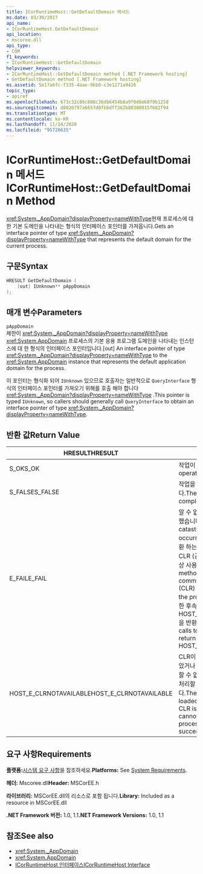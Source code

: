 ```yaml
---
title: ICorRuntimeHost::GetDefaultDomain 메서드
ms.date: 03/30/2017
api_name:
- ICorRuntimeHost.GetDefaultDomain
api_location:
- mscoree.dll
api_type:
- COM
f1_keywords:
- ICorRuntimeHost::GetDefaultDomain
helpviewer_keywords:
- ICorRuntimeHost::GetDefaultDomain method [.NET Framework hosting]
- GetDefaultDomain method [.NET Framework hosting]
ms.assetid: 5e17a6fc-f335-4aae-9bb0-c3e1271a9426
topic_type:
- apiref
ms.openlocfilehash: 673c32c86c808c36db6454b8a9f0d8e68f9b1258
ms.sourcegitcommit: d8020797a6657d0fbbdff362b80300815f682f94
ms.translationtype: MT
ms.contentlocale: ko-KR
ms.lasthandoff: 11/24/2020
ms.locfileid: "95720635"
---
```

# <a name="icorruntimehostgetdefaultdomain-method"></a><span data-ttu-id="80b42-102">ICorRuntimeHost::GetDefaultDomain 메서드</span><span class="sxs-lookup"><span data-stu-id="80b42-102">ICorRuntimeHost::GetDefaultDomain Method</span></span>

<span data-ttu-id="80b42-103"><xref:System._AppDomain?displayProperty=nameWithType>현재 프로세스에 대 한 기본 도메인을 나타내는 형식의 인터페이스 포인터를 가져옵니다.</span><span class="sxs-lookup"><span data-stu-id="80b42-103">Gets an interface pointer of type <xref:System._AppDomain?displayProperty=nameWithType> that represents the default domain for the current process.</span></span>  
  
## <a name="syntax"></a><span data-ttu-id="80b42-104">구문</span><span class="sxs-lookup"><span data-stu-id="80b42-104">Syntax</span></span>  
  
```cpp  
HRESULT GetDefaultDomain (  
    [out] IUnknown** pAppDomain  
);  
```  
  
## <a name="parameters"></a><span data-ttu-id="80b42-105">매개 변수</span><span class="sxs-lookup"><span data-stu-id="80b42-105">Parameters</span></span>  

 `pAppDomain`  
 <span data-ttu-id="80b42-106">제한이 <xref:System._AppDomain?displayProperty=nameWithType> <xref:System.AppDomain> 프로세스의 기본 응용 프로그램 도메인을 나타내는 인스턴스에 대 한 형식의 인터페이스 포인터입니다.</span><span class="sxs-lookup"><span data-stu-id="80b42-106">[out] An interface pointer of type <xref:System._AppDomain?displayProperty=nameWithType> to the <xref:System.AppDomain> instance that represents the default application domain for the process.</span></span>  
  
 <span data-ttu-id="80b42-107">이 포인터는 형식화 되어 `IUnknown` 있으므로 호출자는 일반적으로 `QueryInterface` 형식의 인터페이스 포인터를 가져오기 위해를 호출 해야 합니다 <xref:System._AppDomain?displayProperty=nameWithType> .</span><span class="sxs-lookup"><span data-stu-id="80b42-107">This pointer is typed `IUnknown`, so callers should generally call `QueryInterface` to obtain an interface pointer of type <xref:System._AppDomain?displayProperty=nameWithType>.</span></span>  
  
## <a name="return-value"></a><span data-ttu-id="80b42-108">반환 값</span><span class="sxs-lookup"><span data-stu-id="80b42-108">Return Value</span></span>  
  
|<span data-ttu-id="80b42-109">HRESULT</span><span class="sxs-lookup"><span data-stu-id="80b42-109">HRESULT</span></span>|<span data-ttu-id="80b42-110">설명</span><span class="sxs-lookup"><span data-stu-id="80b42-110">Description</span></span>|  
|-------------|-----------------|  
|<span data-ttu-id="80b42-111">S_OK</span><span class="sxs-lookup"><span data-stu-id="80b42-111">S_OK</span></span>|<span data-ttu-id="80b42-112">작업이 완료되었습니다.</span><span class="sxs-lookup"><span data-stu-id="80b42-112">The operation was successful.</span></span>|  
|<span data-ttu-id="80b42-113">S_FALSE</span><span class="sxs-lookup"><span data-stu-id="80b42-113">S_FALSE</span></span>|<span data-ttu-id="80b42-114">작업을 완료 하지 못했습니다.</span><span class="sxs-lookup"><span data-stu-id="80b42-114">The operation failed to complete.</span></span>|  
|<span data-ttu-id="80b42-115">E_FAIL</span><span class="sxs-lookup"><span data-stu-id="80b42-115">E_FAIL</span></span>|<span data-ttu-id="80b42-116">알 수 없는 치명적인 오류가 발생 했습니다.</span><span class="sxs-lookup"><span data-stu-id="80b42-116">An unknown, catastrophic failure occurred.</span></span> <span data-ttu-id="80b42-117">메서드가 E_FAIL 반환 하는 경우 해당 프로세스에서 CLR (공용 언어 런타임)을 더 이상 사용할 수 없습니다.</span><span class="sxs-lookup"><span data-stu-id="80b42-117">If a method returns E_FAIL, the common language runtime (CLR) is no longer usable in the process.</span></span> <span data-ttu-id="80b42-118">호스팅 Api에 대 한 후속 호출은 HOST_E_CLRNOTAVAILABLE을 반환 합니다.</span><span class="sxs-lookup"><span data-stu-id="80b42-118">Subsequent calls to any hosting APIs return HOST_E_CLRNOTAVAILABLE.</span></span>|  
|<span data-ttu-id="80b42-119">HOST_E_CLRNOTAVAILABLE</span><span class="sxs-lookup"><span data-stu-id="80b42-119">HOST_E_CLRNOTAVAILABLE</span></span>|<span data-ttu-id="80b42-120">CLR이 프로세스에 로드 되지 않았거나 CLR이 관리 코드를 실행할 수 없거나 호출을 성공적으로 처리할 수 없는 상태에 있습니다.</span><span class="sxs-lookup"><span data-stu-id="80b42-120">The CLR has not been loaded into a process, or the CLR is in a state in which it cannot run managed code or process the call successfully.</span></span>|  
  
## <a name="requirements"></a><span data-ttu-id="80b42-121">요구 사항</span><span class="sxs-lookup"><span data-stu-id="80b42-121">Requirements</span></span>  

 <span data-ttu-id="80b42-122">**플랫폼:**[시스템 요구 사항](../../get-started/system-requirements.md)을 참조하세요.</span><span class="sxs-lookup"><span data-stu-id="80b42-122">**Platforms:** See [System Requirements](../../get-started/system-requirements.md).</span></span>  
  
 <span data-ttu-id="80b42-123">**헤더:** Mscoree.dll</span><span class="sxs-lookup"><span data-stu-id="80b42-123">**Header:** MSCorEE.h</span></span>  
  
 <span data-ttu-id="80b42-124">**라이브러리:** MSCorEE.dll의 리소스로 포함 됩니다.</span><span class="sxs-lookup"><span data-stu-id="80b42-124">**Library:** Included as a resource in MSCorEE.dll</span></span>  
  
 <span data-ttu-id="80b42-125">**.NET Framework 버전:** 1.0, 1.1</span><span class="sxs-lookup"><span data-stu-id="80b42-125">**.NET Framework Versions:** 1.0, 1.1</span></span>  
  
## <a name="see-also"></a><span data-ttu-id="80b42-126">참조</span><span class="sxs-lookup"><span data-stu-id="80b42-126">See also</span></span>

- <xref:System._AppDomain>
- <xref:System.AppDomain>
- [<span data-ttu-id="80b42-127">ICorRuntimeHost 인터페이스</span><span class="sxs-lookup"><span data-stu-id="80b42-127">ICorRuntimeHost Interface</span></span>](icorruntimehost-interface.md)
